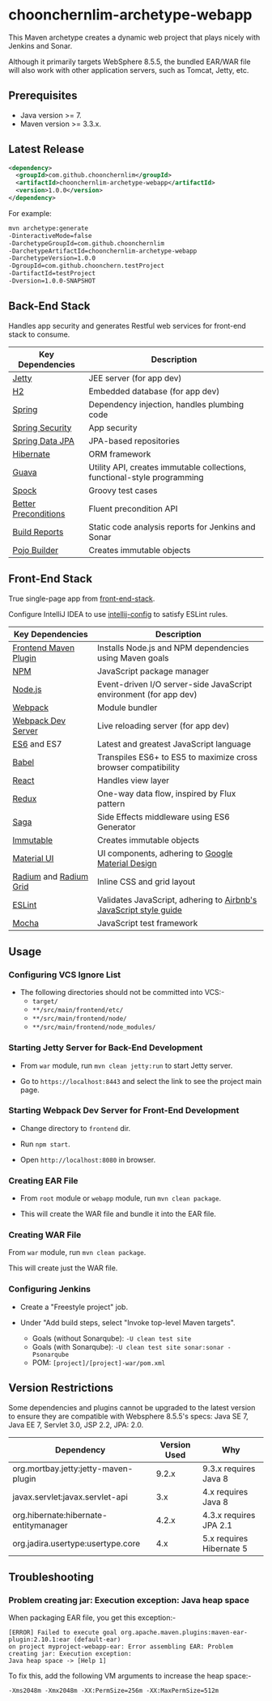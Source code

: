 # choonchernlim-archetype-webapp

This Maven archetype creates a dynamic web project that plays nicely with Jenkins and Sonar. 

Although it primarily targets WebSphere 8.5.5, the bundled EAR/WAR file will also work with other application servers, such as Tomcat, Jetty, etc.

## Prerequisites

* Java version >= 7.
* Maven version >= 3.3.x.

## Latest Release

```xml
<dependency>
  <groupId>com.github.choonchernlim</groupId>
  <artifactId>choonchernlim-archetype-webapp</artifactId>
  <version>1.0.0</version>
</dependency>
```

For example:

```bash
mvn archetype:generate 
-DinteractiveMode=false 
-DarchetypeGroupId=com.github.choonchernlim 
-DarchetypeArtifactId=choonchernlim-archetype-webapp 
-DarchetypeVersion=1.0.0
-DgroupId=com.github.choonchern.testProject 
-DartifactId=testProject 
-Dversion=1.0.0-SNAPSHOT
```

## Back-End Stack

Handles app security and generates Restful web services for front-end stack to consume.

|  Key Dependencies                                                             | Description                                                             |
|-------------------------------------------------------------------------------|-------------------------------------------------------------------------|
|[Jetty](http://www.eclipse.org/jetty/)                                         |JEE server (for app dev)                                                 |
|[H2](http://www.h2database.com/html/main.html)                                 |Embedded database (for app dev)                                          |
|[Spring](http://projects.spring.io/spring-framework/)                          |Dependency injection, handles plumbing code                              |
|[Spring Security](http://projects.spring.io/spring-security/)                  |App security                                                             |
|[Spring Data JPA](http://projects.spring.io/spring-data-jpa/)                  |JPA-based repositories                                                   |
|[Hibernate](http://hibernate.org/orm/)                                         |ORM framework                                                            |
|[Guava](https://github.com/google/guava)                                       |Utility API, creates immutable collections, functional-style programming |  
|[Spock](https://github.com/spockframework/spock)                               |Groovy test cases                                                        |
|[Better Preconditions](https://github.com/choonchernlim/better-preconditions)  |Fluent precondition API                                                  |
|[Build Reports](https://github.com/choonchernlim/build-reports)                |Static code analysis reports for Jenkins and Sonar                       |
|[Pojo Builder](https://github.com/mkarneim/pojobuilder)                        |Creates immutable objects                                                |

## Front-End Stack

True single-page app from [front-end-stack](https://github.com/choonchernlim/front-end-stack).

Configure IntelliJ IDEA to use [intellij-config](https://github.com/choonchernlim/intellij-config) to satisfy ESLint rules.

|  Key Dependencies                                                             | Description                                                             |
|-------------------------------------------------------------------------------|-------------------------------------------------------------------------|
|[Frontend Maven Plugin](https://github.com/eirslett/frontend-maven-plugin)     |Installs Node.js and NPM dependencies using Maven goals                  |
|[NPM](https://www.npmjs.com/)                                                  |JavaScript package manager                                               |
|[Node.js](https://nodejs.org)                                                  |Event-driven I/O server-side JavaScript environment (for app dev)        |
|[Webpack](https://webpack.github.io/) 	                                        |Module bundler                                                           |
|[Webpack Dev Server](https://github.com/webpack/webpack-dev-server)            |Live reloading server (for app dev)                                      |
|[ES6](http://www.ecma-international.org/ecma-262/6.0/) and ES7                 |Latest and greatest JavaScript language                                  |
|[Babel](https://babeljs.io/) 	                                                |Transpiles ES6+ to ES5 to maximize cross browser compatibility           |                   
|[React](https://facebook.github.io/react/)                                     |Handles view layer                                                       |
|[Redux](https://github.com/reactjs/redux)                                      |One-way data flow, inspired by Flux pattern                              |
|[Saga](https://github.com/yelouafi/redux-saga) 	                            |Side Effects middleware using ES6 Generator                              |
|[Immutable](https://facebook.github.io/immutable-js/) 	                        |Creates immutable objects                                                |
|[Material UI](http://www.material-ui.com/) 	                                |UI components, adhering to [Google Material Design](https://www.google.com/design/spec/material-design/introduction.htm)|     
|[Radium](https://github.com/FormidableLabs/radium) and [Radium Grid](https://github.com/FormidableLabs/radium-grid)|Inline CSS and grid layout           |
|[ESLint](https://github.com/eslint/eslint) 	                                |Validates JavaScript, adhering to [Airbnb's JavaScript style guide](https://github.com/airbnb/javascript) |                    
|[Mocha](https://mochajs.org/) 	                                                |JavaScript test framework                                                |                    
                                                                                                                                                      
## Usage

### Configuring VCS Ignore List

* The following directories should not be committed into VCS:-
    * `target/`
    * `**/src/main/frontend/etc/`
    * `**/src/main/frontend/node/`   
    * `**/src/main/frontend/node_modules/`

### Starting Jetty Server for Back-End Development

* From `war` module, run `mvn clean jetty:run` to start Jetty server.

* Go to `https://localhost:8443` and select the link to see the project main page.

### Starting Webpack Dev Server for Front-End Development

* Change directory to `frontend` dir.

* Run `npm start`.
    
* Open `http://localhost:8080` in browser. 
 
### Creating EAR File

* From `root` module or `webapp` module, run `mvn clean package`.

* This will create the WAR file and bundle it into the EAR file.

### Creating WAR File

From `war` module, run `mvn clean package`.

This will create just the WAR file.

### Configuring Jenkins

* Create a "Freestyle project" job.

* Under "Add build steps, select "Invoke top-level Maven targets".
    * Goals (without Sonarqube): `-U clean test site`
    * Goals (with Sonarqube): `-U clean test site sonar:sonar -Psonarqube`
    * POM: `[project]/[project]-war/pom.xml`
    
## Version Restrictions

Some dependencies and plugins cannot be upgraded to the latest version to ensure they are compatible with Websphere 8.5.5's specs: Java SE 7, Java EE 7, Servlet 3.0, JSP 2.2, JPA: 2.0.

| Dependency                            | Version Used  | Why                                                     |
| --------------------------------------|---------------|---------------------------------------------------------|
| org.mortbay.jetty:jetty-maven-plugin  | 9.2.x         | 9.3.x requires Java 8                                   |
| javax.servlet:javax.servlet-api       | 3.x           | 4.x requires Java 8                                     |
| org.hibernate:hibernate-entitymanager | 4.2.x         | 4.3.x requires JPA 2.1                                  |
| org.jadira.usertype:usertype.core     | 4.x           | 5.x requires Hibernate 5                                |
            
## Troubleshooting

### Problem creating jar: Execution exception: Java heap space

When packaging EAR file, you get this exception:-

    [ERROR] Failed to execute goal org.apache.maven.plugins:maven-ear-plugin:2.10.1:ear (default-ear) 
    on project myproject-webapp-ear: Error assembling EAR: Problem creating jar: Execution exception: 
    Java heap space -> [Help 1]

To fix this, add the following VM arguments to increase the heap space:-

    -Xms2048m -Xmx2048m -XX:PermSize=256m -XX:MaxPermSize=512m 
